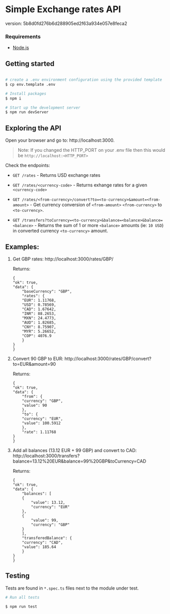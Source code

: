 # Simple Exchange rates API

version: 5b8d0fd276b6d288905ed2f63a934e057e8feca2

### Requirements
* [Node.js](https://nodejs.org/en/download/) 


## Getting started

```bash

# create a .env environment configuration using the provided template
$ cp env.template .env

# Install packages
$ npm i

# Start up the development server
$ npm run devServer
```
## Exploring the API

Open your browser and go to: http://localhost:3000.
> Note: If you changed the HTTP_PORT on your .env file then this would be `http://localhost:<HTTP_PORT>`

Check the endpoints:

- `GET /rates` - Returns USD exchange rates

- `GET /rates/<currency-code>` - Returns exhange rates for a given `<currency-code>`

- `GET /rates/<from-currency>/convert?to=<to-currency>&amount=<from-amount>` - Get currency conversion of `<from-amount>` `<from-currency>` to `<to-currency>`. 

- `GET /transfers?toCurrency=<to-currency>&balance=<balance>&balance=<balance>` - Returns the sum of 1 or more `<balance>` amounts (ie: `10 USD`) in converted currency `<to-currency>` amount.

## Examples:


1. Get GBP rates: http://localhost:3000/rates/GBP/

    Returns:

    ```
    {
    "ok": true,
    "data": {
        "baseCurrency": "GBP",
        "rates": {
        "EUR": 1.11768,
        "USD": 0.78569,
        "CAD": 1.67642,
        "INR": 88.2653,
        "MXN": 24.4773,
        "AUD": 1.82685,
        "CNY": 8.75907,
        "MYR": 5.26652,
        "COP": 4076.9
        }
    }
    }
    ```

2. Convert 90 GBP to EUR: http://localhost:3000/rates/GBP/convert?to=EUR&amount=90 

    Returns:

    ```
    {
    "ok": true,
    "data": {
        "from": {
        "currency": "GBP",
        "value": 90
        },
        "to": {
        "currency": "EUR",
        "value": 100.5912
        },
        "rate": 1.11768
    }
    }
    ```

3. Add all balances (13.12 EUR + 99 GBP) and convert to CAD: http://localhost:3000/transfers?balance=13.12%20EUR&balance=99%20GBP&toCurrency=CAD

    Returns:

    ```
    {
    "ok": true,
    "data": {
        "balances": [
        {
            "value": 13.12,
            "currency": "EUR"
        },
        {
            "value": 99,
            "currency": "GBP"
        }
        ],
        "transferedBalance": {
        "currency": "CAD",
        "value": 185.64
        }
    }
    }
    ```

##
## Testing

Tests are found in `*.spec.ts` files next to the module under test.

```bash
# Run all tests

$ npm run test
```
